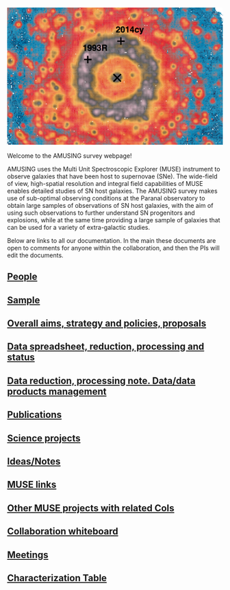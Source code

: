 ![Logo](front.jpg)

Welcome to the AMUSING survey webpage!

AMUSING uses the Multi Unit Spectroscopic Explorer (MUSE) instrument to observe galaxies that have been host to supernovae (SNe). The wide-field of view, high-spatial resolution and integral field capabilities of MUSE enables detailed studies of SN host galaxies. The AMUSING survey makes use of sub-optimal observing conditions at the Paranal observatory to obtain large samples of observations of SN host galaxies, with the aim of using such observations to further understand SN progenitors and explosions, while at the same time providing a large sample of galaxies that can be used for a variety of extra-galactic studies. 

Below are links to all our documentation. In the main these documents are open to comments for anyone within the collaboration, and then the PIs will edit the documents. 

## [People](people.md)

## [Sample](https://htmlpreview.github.io/?https://github.com/amusing-muse/Characterization/blob/master/centers.html)

## [Overall aims, strategy and policies, proposals](survey.md)

## [Data spreadsheet, reduction, processing and status](https://docs.google.com/spreadsheets/d/1-C4_Oi0lehvoxGQwsaD3v_Pp6kt3xE2HUm3x5K3pdOQ/edit#gid=0)

## [Data reduction, processing note. Data/data products management](reduction.md)

## [Publications](publications.md)

## [Science projects](projects.md)

## [Ideas/Notes](ideas.md)

## [MUSE links](muse.dm)
  
## [Other MUSE projects with related CoIs](other.md)
 
## [Collaboration whiteboard](https://docs.google.com/document/d/1JEt9ljtPOx73zWXnbt2phEjYK4LvhO8UjN-C8vIklGg/edit)
 
## [Meetings](https://docs.google.com/document/d/1Y2N9tZAJVAfWwIM3moslywh68UhCg0JRp9q60zr61Ug/edit?usp=sharing)

## [Characterization Table](https://github.com/amusing-muse/Characterization/blob/master/Sample_char/amusing_sample_char.csv)



